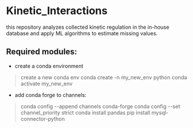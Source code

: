 # Kinetic_Interactions
this repository analyzes collected kinetic regulation in the in-house database and apply ML algorithms to estimate missing values. 


## Required modules:
* create a conda environment
> create a new conda env
> conda create -n my_new_env python
> conda activate my_new_env
* add conda forge to channels:
> conda config --append channels conda-forge
> conda config --set channel_priority strict
> conda install pandas
> pip install mysql-connector-python